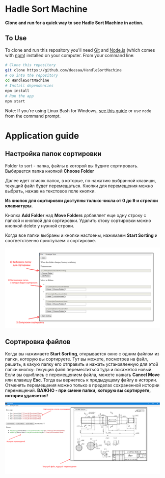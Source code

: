# Hadle Sort Machine

**Clone and run for a quick way to see Hadle Sort Machine in action.**

## To Use

To clone and run this repository you'll need [Git](https://git-scm.com) and [Node.js](https://nodejs.org/en/download/) (which comes with [npm](http://npmjs.com)) installed on your computer. From your command line:

```bash
# Clone this repository
git clone https://github.com/deesaa/HandleSortMachine
# Go into the repository
cd HandleSortMachine
# Install dependencies
npm install
# Run the app
npm start
```

Note: If you're using Linux Bash for Windows, [see this guide](https://www.howtogeek.com/261575/how-to-run-graphical-linux-desktop-applications-from-windows-10s-bash-shell/) or use `node` from the command prompt.

# Application guide

## Настройка папок сортировки

Folder to sort - папка, файлы в которой вы будите сортировать. Выбирается папка кнопкой __Choose Folder__

Далее идет список папок, в которые, по нажатию выбранной клавиши, текущий файл будет перемещаться. 
Кнопки для перемещения можно выбрать, нажав на текстовое поле кнопки. 

__Из кнопок для сортировки доступны только числа от 0 до 9 и стрелки клавиатуры.__

Кнопка __Add Folder__ над __Move Folders__ добавляет еще одну строку с папкой и кнопкой для сортировки.
Удалить стоку сортировки можно кнопкой delete у нужной строки. 

Когда все папки выбраны и кнопки настоены, нажимаем __Start Sorting__ и соответственно приступаем к сортировке.

![FolderWnd](readmeImgs/1.png)

## Сортировка файлов

Когда вы нажимаете __Start Sorting__, открывается окно с одним файлом из папки, которую вы сортируете. Тут вы можете, посмотрев на файл, решить, в какую папку его отправить и нажать установленную для этой папки кнопку: текущий файл переместиться туда и покажется новый. 
Если вы ошиблись с перемещением файла, можете нажать __Cancel Move__ или клавишу __Esc__. Тогда вы вернетесь к предыдущему файлу в истории. 
Отменять перемещения можно только в пределах сохраненной истории перемещений.
__ВАЖНО - при смене папки, которую вы сортируете, история удаляется!__

![FolderWnd](readmeImgs/2.png)
